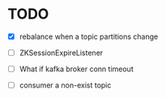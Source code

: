 # TODO

- [X] rebalance when a topic partitions change
- [ ] ZKSessionExpireListener
- [ ] What if kafka broker conn timeout
- [ ] consumer a non-exist topic


